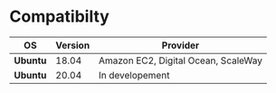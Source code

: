 # Compatibilty

| OS        | Version           | Provider  |
|-------------|-------------|-----|
| **Ubuntu**      | 18.04 | Amazon EC2, Digital Ocean, ScaleWay |
| **Ubuntu**      | 20.04 | In developement |

